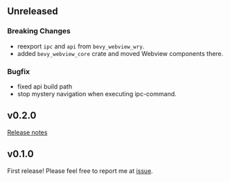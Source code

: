 ## Unreleased

### Breaking Changes

- reexport `ipc` and `api` from `bevy_webview_wry`.
- added `bevy_webview_core` crate and moved Webview components there.

### Bugfix

- fixed api build path
- stop mystery navigation when executing ipc-command.

## v0.2.0

[Release notes](https://github.com/not-elm/bevy_webview_projects/releases/tag/v0.2.0)

## v0.1.0

First release!
Please feel free to report me at [issue](https://github.com/not-elm/bevy_webview_wry/issues).